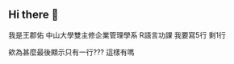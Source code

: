 ## Hi there 👋

<!--
**xiumu-yu/xiumu-yu** is a ✨ _special_ ✨ repository because its `README.md` (this file) appears on your GitHub profile.

Here are some ideas to get you started:

- 🔭 I’m currently working on ...
- 🌱 I’m currently learning ...
- 👯 I’m looking to collaborate on ...
- 🤔 I’m looking for help with ...
- 💬 Ask me about ...
- 📫 How to reach me: ...
- 😄 Pronouns: ...
- ⚡ Fun fact: ...
-->
我是王郡佑
中山大學雙主修企業管理學系
R語言功課
我要寫5行
剩1行

欸為甚麼最後顯示只有一行???
這樣有嗎
